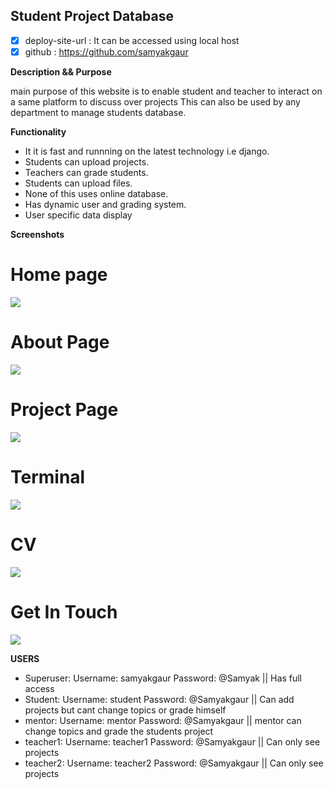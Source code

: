 ## **Student Project Database** ##

- [x] deploy-site-url : It can be accessed using local host
- [x] github : https://github.com/samyakgaur

**Description && Purpose**

 main purpose of this website is to enable student and teacher to interact on a same platform to discuss over projects 
 This can also be used by any department to manage students database.
 
 **Functionality**

- It it is fast and runnning on the latest technology i.e django.
- Students can upload projects.
- Teachers can grade students.
- Students can upload files.
- None of this uses online database.
- Has dynamic user and grading system.
- User specific data display

**Screenshots**

# Home page #
![](Screenshots/Home.png)

# About Page #
![](Screenshots/About%20Me.png)

# Project Page #
![](Screenshots/Projects.png)

# Terminal #
![](Screenshots/Terminal.png)

# CV #
![](Screenshots/CV.png)

# Get In Touch #
![](Screenshots/Get%20in%20touch.png)

**USERS**
- Superuser:      Username: samyakgaur
                  Password: @Samyak
                  || Has full access
- Student:        Username: student
                  Password: @Samyakgaur
                  || Can add projects but cant change topics or grade himself
- mentor:         Username: mentor
                  Password: @Samyakgaur
                  || mentor can change topics and grade the students project
- teacher1:       Username: teacher1
                  Password: @Samyakgaur
                  || Can only see projects
- teacher2:       Username: teacher2
                  Password: @Samyakgaur
                  || Can only see projects
